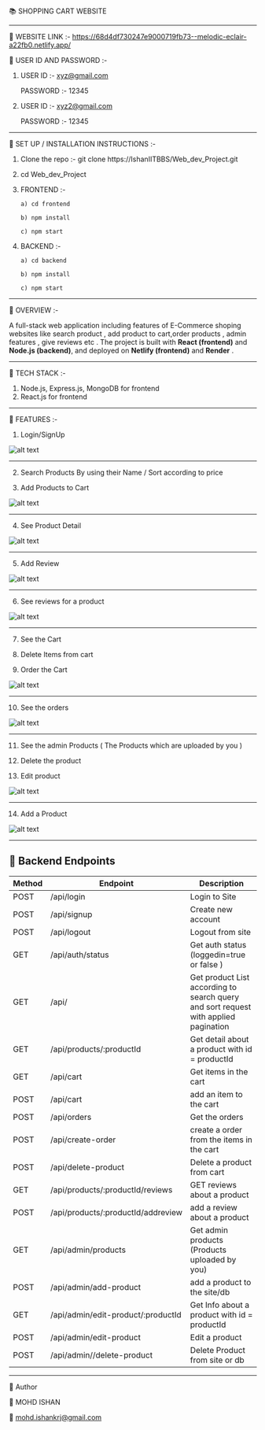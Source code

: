 📚 SHOPPING CART WEBSITE 

--------------------------------------------------------------------------------------------------------------------------------

🔹 WEBSITE LINK :- https://68d4df730247e9000719fb73--melodic-eclair-a22fb0.netlify.app/

🔹 USER ID AND PASSWORD :-

  1) USER ID :- xyz@gmail.com
     
     PASSWORD :- 12345

  2) USER ID :- xyz2@gmail.com

      PASSWORD :- 12345

--------------------------------------------------------------------------------------------------------------------------------

🔹 SET UP / INSTALLATION INSTRUCTIONS :-

1) Clone the repo :- git clone https://IshanIITBBS/Web_dev_Project.git

2) cd Web_dev_Project

3) FRONTEND :- 

       a) cd frontend

       b) npm install 

       c) npm start

4) BACKEND :- 
       
       a) cd backend
          
       b) npm install 

       c) npm start

--------------------------------------------------------------------------------------------------------------------------------

🔹 OVERVIEW :- 

A full-stack web application including features of E-Commerce shoping websites  like search product , add product to cart,order products , admin features , give reviews etc .
The project is built with **React (frontend)** and **Node.js (backend)**, and deployed on **Netlify (frontend)**  and **Render** . 

--------------------------------------------------------------------------------------------------------------------------------

🔹 TECH STACK :- 

1) Node.js, Express.js, MongoDB for frontend 
2) React.js for frontend

--------------------------------------------------------------------------------------------------------------------------------


🔹 FEATURES :- 


1) Login/SignUp

![alt text](/images/Login.png)

--------------------------------------------------------------------------------------------------------------------------------

2) Search Products By using their Name / Sort according to price 

3) Add Products to Cart

![alt text](/images/SearchProduct.png)

--------------------------------------------------------------------------------------------------------------------------------

4) See Product Detail 

![alt text](/images/Productdetail.png)

--------------------------------------------------------------------------------------------------------------------------------

5) Add Review 

![alt text](/images/Addreview.png)

--------------------------------------------------------------------------------------------------------------------------------

6) See reviews for a product 

![alt text](/images/Showreview.png)

--------------------------------------------------------------------------------------------------------------------------------

7) See the Cart

8) Delete Items from cart

9) Order the Cart 

![alt text](/images/Cart.png)

--------------------------------------------------------------------------------------------------------------------------------

10) See the orders 

![alt text](/images/Orders.png)

--------------------------------------------------------------------------------------------------------------------------------

11) See the admin Products ( The Products which are uploaded by you )

12) Delete the product

13) Edit product 

![alt text](/images/Adminproducts.png)

--------------------------------------------------------------------------------------------------------------------------------

14) Add a Product 

![alt text](/images/Addproduct.png)

--------------------------------------------------------------------------------------------------------------------------------

## 🔗 Backend Endpoints
| Method | Endpoint           | Description                  |
|--------|------------------|------------------------------|
| POST   | /api/login        | Login to Site              |
| POST   | /api/signup       | Create new account             |
| POST   | /api/logout       | Logout from site        |
| GET    | /api/auth/status    | Get auth status (loggedin=true or false )        |
| GET    | /api/             | Get product List according to search query  and  sort request with applied pagination |
| GET    | /api/products/:productId             | Get detail about a product with id = productId |
| GET    | /api/cart             | Get items in the cart  |
| POST    | /api/cart           | add an item to the cart |
| POST    | /api/orders           | Get the orders |
| POST    | /api/create-order          | create a order from the items in the cart |
| POST    | /api/delete-product          | Delete a product from cart |
| GET    | /api/products/:productId/reviews          | GET reviews about a product |
| POST    | /api/products/:productId/addreview         | add a review about a product |
| GET    | /api/admin/products        | Get admin products (Products uploaded by  you) |
| POST    | /api/admin/add-product       | add a product to the site/db |
| GET    | /api/admin/edit-product/:productId      | Get Info about  a product with id = productId |
| POST    | /api/admin/edit-product      | Edit a product  |
| POST    | /api/admin//delete-product      | Delete Product from site or db  |


--------------------------------------------------------------------------------------------------------------------------------


🔹 Author

👤 MOHD ISHAN

📧 mohd.ishankrj@gmail.com